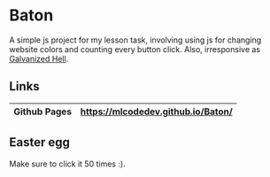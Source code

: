 # Baton
A simple js project for my lesson task, involving using js for changing website colors and counting every button click.
Also, irresponsive as [Galvanized Hell](https://warframe.fandom.com/wiki/Galvanized_Hell).

## Links
|Github Pages|https://mlcodedev.github.io/Baton/|
|-|-|

## Easter egg
Make sure to click it 50 times :).
